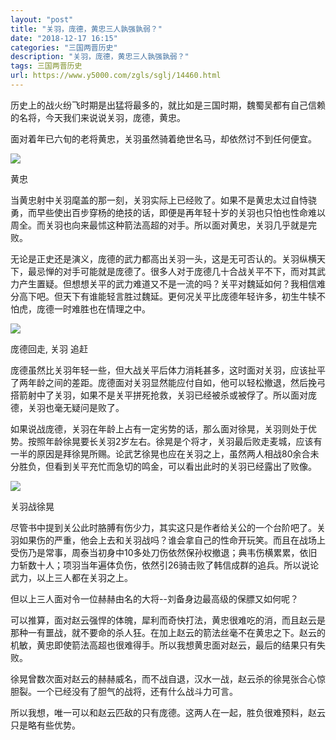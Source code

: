 ```yaml
---
layout: "post"
title: "关羽，庞德，黄忠三人孰强孰弱？"
date: "2018-12-17 16:15"
categories: "三国两晋历史"
description: "关羽，庞德，黄忠三人孰强孰弱？"
tags: 三国两晋历史
url: https://www.y5000.com/zgls/sglj/14460.html
---
```






历史上的战火纷飞时期是出猛将最多的，就比如是三国时期，魏蜀吴都有自己信赖的名将，今天我们来说说关羽，庞德，黄忠。

面对着年已六旬的老将黄忠，关羽虽然骑着绝世名马，却依然讨不到任何便宜。

![](https://img.y5000.com/uploads/allimg/170222/10013351C-0.jpg)

黄忠

当黄忠射中关羽麾盖的那一刻，关羽实际上已经败了。如果不是黄忠太过自恃骁勇，而早些使出百步穿杨的绝技的话，即便是再年轻十岁的关羽也只怕也性命难以周全。而关羽也向来最怵这种箭法高超的对手。所以面对黄忠，关羽几乎就是完败。

无论是正史还是演义，庞德的武力都高出关羽一头，这是无可否认的。关羽纵横天下，最忌惮的对手可能就是庞德了。很多人对于庞德几十合战关平不下，而对其武力产生置疑。但想想关平的武力难道又不是一流的吗？关平对魏延如何？我相信难分高下吧。但天下有谁能轻言胜过魏延。更何况关平比庞德年轻许多，初生牛犊不怕虎，庞德一时难胜也在情理之中。

![](https://img.y5000.com/uploads/allimg/170222/10013340Z-1.jpg)

庞德回走, 关羽 追赶

庞德虽然比关羽年轻一些，但大战关平后体力消耗甚多，这时面对关羽，应该扯平了两年龄之间的差距。庞德面对关羽显然能应付自如，他可以轻松撤退，然后挽弓搭箭射中了关羽，如果不是关平拼死抢救，关羽已经被杀或被俘了。所以面对庞德，关羽也毫无疑问是败了。

如果说战庞德，关羽在年龄上占有一定劣势的话，那么面对徐晃，关羽则处于优势。按照年龄徐晃要长关羽2岁左右。徐晃是个将才，关羽最后败走麦城，应该有一半的原因是拜徐晃所赐。论武艺徐晃也应在关羽之上，虽然两人相战80余合未分胜负，但看到关平充忙而急切的鸣金，可以看出此时的关羽已经露出了败像。

![](https://img.y5000.com/uploads/allimg/170222/100133I42-2.jpg)

关羽战徐晃

尽管书中提到关公此时胳膊有伤少力，其实这只是作者给关公的一个台阶吧了。关羽如果伤的严重，他会上去和关羽战吗？谁会拿自己的性命开玩笑。而且在战场上受伤乃是常事，周泰当初身中10多处刀伤依然保孙权撤退；典韦伤横累累，依旧力斩数十人；项羽当年遍体负伤，依然引26骑击败了韩信成群的追兵。所以说论武力，以上三人都在关羽之上。

但以上三人面对令一位赫赫由名的大将--刘备身边最高级的保膘又如何呢？

可以推算，面对赵云强悍的体魄，犀利而奇快打法，黄忠很难吃的消，而且赵云是那种一有噩战，就不要命的杀人狂。在加上赵云的箭法丝毫不在黄忠之下。赵云的机敏，黄忠即使箭法高超也很难得手。所以我想黄忠面对赵云，最后的结果只有失败。

徐晃曾数次面对赵云的赫赫威名，而不战自退，汉水一战，赵云杀的徐晃张合心惊胆裂。一个已经没有了胆气的战将，还有什么战斗力可言。

所以我想，唯一可以和赵云匹敌的只有庞德。这两人在一起，胜负很难预料，赵云只是略有些优势。
